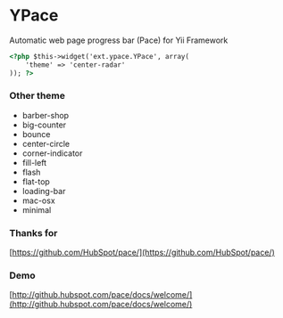 # YPace

Automatic web page progress bar (Pace) for Yii Framework


```html
<?php $this->widget('ext.ypace.YPace', array(
	'theme' => 'center-radar' 
)); ?>
```
	
### Other theme

* barber-shop
* big-counter
* bounce
* center-circle
* corner-indicator
* fill-left
* flash
* flat-top
* loading-bar
* mac-osx
* minimal


### Thanks for 
[https://github.com/HubSpot/pace/](https://github.com/HubSpot/pace/)

### Demo
[http://github.hubspot.com/pace/docs/welcome/](http://github.hubspot.com/pace/docs/welcome/)
